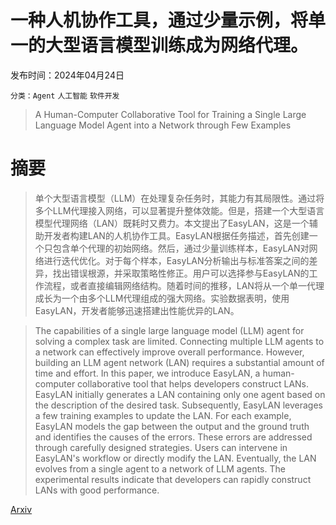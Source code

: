 # 一种人机协作工具，通过少量示例，将单一的大型语言模型训练成为网络代理。

发布时间：2024年04月24日

`分类：Agent` `人工智能` `软件开发`

> A Human-Computer Collaborative Tool for Training a Single Large Language Model Agent into a Network through Few Examples

# 摘要

> 单个大型语言模型（LLM）在处理复杂任务时，其能力有其局限性。通过将多个LLM代理接入网络，可以显著提升整体效能。但是，搭建一个大型语言模型代理网络（LAN）既耗时又费力。本文提出了EasyLAN，这是一个辅助开发者构建LAN的人机协作工具。EasyLAN根据任务描述，首先创建一个只包含单个代理的初始网络。然后，通过少量训练样本，EasyLAN对网络进行迭代优化。对于每个样本，EasyLAN分析输出与标准答案之间的差异，找出错误根源，并采取策略性修正。用户可以选择参与EasyLAN的工作流程，或者直接编辑网络结构。随着时间的推移，LAN将从一个单一代理成长为一个由多个LLM代理组成的强大网络。实验数据表明，使用EasyLAN，开发者能够迅速搭建出性能优异的LAN。

> The capabilities of a single large language model (LLM) agent for solving a complex task are limited. Connecting multiple LLM agents to a network can effectively improve overall performance. However, building an LLM agent network (LAN) requires a substantial amount of time and effort. In this paper, we introduce EasyLAN, a human-computer collaborative tool that helps developers construct LANs. EasyLAN initially generates a LAN containing only one agent based on the description of the desired task. Subsequently, EasyLAN leverages a few training examples to update the LAN. For each example, EasyLAN models the gap between the output and the ground truth and identifies the causes of the errors. These errors are addressed through carefully designed strategies. Users can intervene in EasyLAN's workflow or directly modify the LAN. Eventually, the LAN evolves from a single agent to a network of LLM agents. The experimental results indicate that developers can rapidly construct LANs with good performance.

[Arxiv](https://arxiv.org/abs/2404.15974)